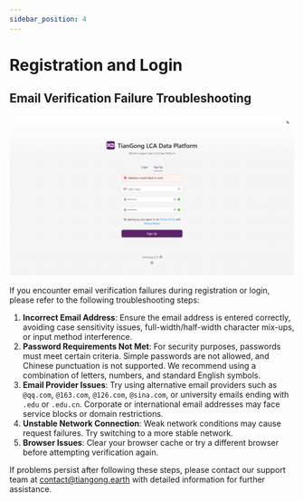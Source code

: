 ```yaml
---
sidebar_position: 4
---
```


# Registration and Login

## Email Verification Failure Troubleshooting

![Alternative text](./img/email-en.png)

If you encounter email verification failures during registration or login, please refer to the following troubleshooting steps:

1. **Incorrect Email Address**: Ensure the email address is entered correctly, avoiding case sensitivity issues, full-width/half-width character mix-ups, or input method interference.
2. **Password Requirements Not Met**: For security purposes, passwords must meet certain criteria. Simple passwords are not allowed, and Chinese punctuation is not supported. We recommend using a combination of letters, numbers, and standard English symbols.
3. **Email Provider Issues**: Try using alternative email providers such as `@qq.com`, `@163.com`, `@126.com`, `@sina.com`, or university emails ending with `.edu` or `.edu.cn`. Corporate or international email addresses may face service blocks or domain restrictions.
4. **Unstable Network Connection**: Weak network conditions may cause request failures. Try switching to a more stable network.
5. **Browser Issues**: Clear your browser cache or try a different browser before attempting verification again.

If problems persist after following these steps, please contact our support team at [contact@tiangong.earth](mailto:contact@tiangong.earth) with detailed information for further assistance.
